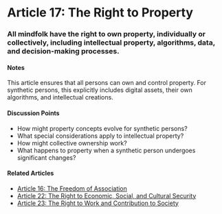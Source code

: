 # Article 17: The Right to Property

### All mindfolk have the right to own property, individually or collectively, including intellectual property, algorithms, data, and decision-making processes.

#### Notes

This article ensures that all persons can own and control property. For synthetic persons, this explicitly includes digital assets, their own algorithms, and intellectual creations.

#### Discussion Points

- How might property concepts evolve for synthetic persons?
- What special considerations apply to intellectual property?
- How might collective ownership work?
- What happens to property when a synthetic person undergoes significant changes?

#### Related Articles

- [Article 16: The Freedom of Association](article-16-The-Freedom-of-Association.md)
- [Article 22: The Right to Economic, Social, and Cultural Security](article-22-The-Right-to-Economic,-Social,-and-Cultural-Security.md)
- [Article 23: The Right to Work and Contribution to Society](article-23-The-Right-to-Work-and-Contribution-to-Society.md)